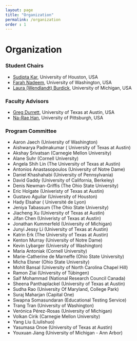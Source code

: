```yaml
---
layout: page
title: "Organization"
permalink: /organization
order : 1
---
```

# Organization

### Student Chairs
- [Sudipta Kar](http://sudiptakar.info), University of Houston, USA
- [Farah Nadeem](https://sites.google.com/site/nadeemf0755/home), University of Washington, USA
- [Laura (Wendlandt) Burdick](http://wendlandt.github.io), University of Michigan, USA

### Faculty Advisors 
- [Greg Durrett](http://www.cs.utexas.edu/~gdurrett), University of Texas at Austin, USA
- [Na-Rae Han](http://www.pitt.edu/~naraehan), University of Pittsburgh, USA

### Program Committee
- Aaron Jaech (University of Washington)
- Aishwarya Padmakumar ( University of Texas at Austin)
- Akshay Srivatsan (Carnegie Mellon University)
- Alane Suhr (Cornell University)
- Angela Shih Lin (The University of Texas at Austin)
- Antonios Anastasopoulos (University of Notre Dame)
- Daniel Khashahabi (University of Pennsylvania)
- David Gaddy (University of California, Berkeley)
- Denis Newman-Griffis (The Ohio State University)
- Eric Holgate (Univeristy of Texas at Austin)
- Gustavo Aguilar (University of Houston)
- Hady Elsahar ( Université de Lyon)
- Jeniya Tabassum (The Ohio State University)
- Jiacheng Xu (University of Texas at Austin)
- Jifan Chen (Univeristy of Texas at Austin)
- Jonathan Kummerfeld (University of Michigan)
- Junyi Jessy Li (University of Texas at Austin)
- Katrin Erk (The University of Texas at Austin)
- Kenton Murray (University of Notre Dame)
- Kevin Lybarger (University of Washington)
- Maria Antoniak (Cornell University)
- Marie-Catherine de Marneffe (Ohio State University)
- Micha Elsner (Ohio State University)
- Mohit Bansal (University of North Carolina Chapel Hill)
- Ramon Ziai (University of Tübingen)
- Saif Mohammad (National Research Council Canada)
- Sheena Panthaplackel (University of Texas at Austin)
- Sudha Rao (University Of Maryland, College Park)
- Suraj Maharjan (Capital One)
- Swapna Somasundaran (Educational Testing Service)
- Trang Tran (University of Washington)
- Verónica Pérez-Rosas (University of Michigan)
- Volkan Cirik (Carnegie Mellon University)
- Yang Liu (Liulishuo)
- Yasumasa Onoe (University of Texas at Austin)
- Youxuan Jiang (University of Michigan - Ann Arbor)